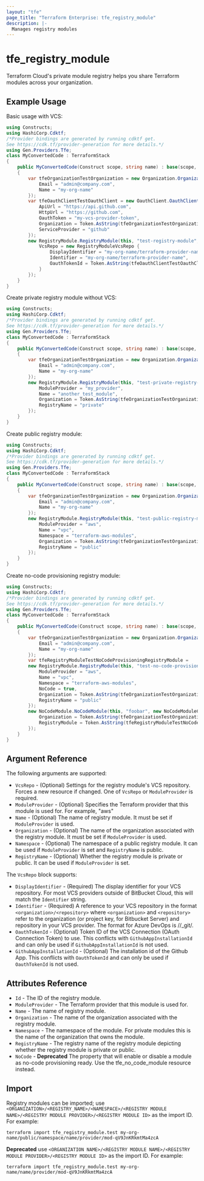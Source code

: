 ```yaml
---
layout: "tfe"
page_title: "Terraform Enterprise: tfe_registry_module"
description: |-
  Manages registry modules
---
```


# tfe_registry_module

Terraform Cloud's private module registry helps you share Terraform modules across your organization.

## Example Usage

Basic usage with VCS:

```csharp
using Constructs;
using HashiCorp.Cdktf;
/*Provider bindings are generated by running cdktf get.
See https://cdk.tf/provider-generation for more details.*/
using Gen.Providers.Tfe;
class MyConvertedCode : TerraformStack
{
    public MyConvertedCode(Construct scope, string name) : base(scope, name)
    {
        var tfeOrganizationTestOrganization = new Organization.Organization(this, "test-organization", new OrganizationConfig {
            Email = "admin@company.com",
            Name = "my-org-name"
        });
        var tfeOauthClientTestOauthClient = new OauthClient.OauthClient(this, "test-oauth-client", new OauthClientConfig {
            ApiUrl = "https://api.github.com",
            HttpUrl = "https://github.com",
            OauthToken = "my-vcs-provider-token",
            Organization = Token.AsString(tfeOrganizationTestOrganization.Name),
            ServiceProvider = "github"
        });
        new RegistryModule.RegistryModule(this, "test-registry-module", new RegistryModuleConfig {
            VcsRepo = new RegistryModuleVcsRepo {
                DisplayIdentifier = "my-org-name/terraform-provider-name",
                Identifier = "my-org-name/terraform-provider-name",
                OauthTokenId = Token.AsString(tfeOauthClientTestOauthClient.OauthTokenId)
            }
        });
    }
}
```

Create private registry module without VCS:

```csharp
using Constructs;
using HashiCorp.Cdktf;
/*Provider bindings are generated by running cdktf get.
See https://cdk.tf/provider-generation for more details.*/
using Gen.Providers.Tfe;
class MyConvertedCode : TerraformStack
{
    public MyConvertedCode(Construct scope, string name) : base(scope, name)
    {
        var tfeOrganizationTestOrganization = new Organization.Organization(this, "test-organization", new OrganizationConfig {
            Email = "admin@company.com",
            Name = "my-org-name"
        });
        new RegistryModule.RegistryModule(this, "test-private-registry-module", new RegistryModuleConfig {
            ModuleProvider = "my_provider",
            Name = "another_test_module",
            Organization = Token.AsString(tfeOrganizationTestOrganization.Name),
            RegistryName = "private"
        });
    }
}
```

Create public registry module:

```csharp
using Constructs;
using HashiCorp.Cdktf;
/*Provider bindings are generated by running cdktf get.
See https://cdk.tf/provider-generation for more details.*/
using Gen.Providers.Tfe;
class MyConvertedCode : TerraformStack
{
    public MyConvertedCode(Construct scope, string name) : base(scope, name)
    {
        var tfeOrganizationTestOrganization = new Organization.Organization(this, "test-organization", new OrganizationConfig {
            Email = "admin@company.com",
            Name = "my-org-name"
        });
        new RegistryModule.RegistryModule(this, "test-public-registry-module", new RegistryModuleConfig {
            ModuleProvider = "aws",
            Name = "vpc",
            Namespace = "terraform-aws-modules",
            Organization = Token.AsString(tfeOrganizationTestOrganization.Name),
            RegistryName = "public"
        });
    }
}
```

Create no-code provisioning registry module:

```csharp
using Constructs;
using HashiCorp.Cdktf;
/*Provider bindings are generated by running cdktf get.
See https://cdk.tf/provider-generation for more details.*/
using Gen.Providers.Tfe;
class MyConvertedCode : TerraformStack
{
    public MyConvertedCode(Construct scope, string name) : base(scope, name)
    {
        var tfeOrganizationTestOrganization = new Organization.Organization(this, "test-organization", new OrganizationConfig {
            Email = "admin@company.com",
            Name = "my-org-name"
        });
        var tfeRegistryModuleTestNoCodeProvisioningRegistryModule =
        new RegistryModule.RegistryModule(this, "test-no-code-provisioning-registry-module", new RegistryModuleConfig {
            ModuleProvider = "aws",
            Name = "vpc",
            Namespace = "terraform-aws-modules",
            NoCode = true,
            Organization = Token.AsString(tfeOrganizationTestOrganization.Name),
            RegistryName = "public"
        });
        new NoCodeModule.NoCodeModule(this, "foobar", new NoCodeModuleConfig {
            Organization = Token.AsString(tfeOrganizationTestOrganization.Id),
            RegistryModule = Token.AsString(tfeRegistryModuleTestNoCodeProvisioningRegistryModule.Id)
        });
    }
}
```

## Argument Reference

The following arguments are supported:

* `VcsRepo` - (Optional) Settings for the registry module's VCS repository. Forces a
  new resource if changed. One of `VcsRepo` or `ModuleProvider` is required.
* `ModuleProvider` - (Optional) Specifies the Terraform provider that this module is used for. For example, "aws"
* `Name` - (Optional) The name of registry module. It must be set if `ModuleProvider` is used.
* `Organization` - (Optional) The name of the organization associated with the registry module. It must be set if `ModuleProvider` is used.
* `Namespace` - (Optional) The namespace of a public registry module. It can be used if `ModuleProvider` is set and `RegistryName` is public.
* `RegistryName` - (Optional) Whether the registry module is private or public. It can be used if `ModuleProvider` is set.

The `VcsRepo` block supports:

* `DisplayIdentifier` - (Required) The display identifier for your VCS repository.
  For most VCS providers outside of BitBucket Cloud, this will match the `Identifier`
  string.
* `Identifier` - (Required) A reference to your VCS repository in the format
  `<organization>/<repository>` where `<organization>` and `<repository>` refer to the organization (or project key, for Bitbucket Server)
  and repository in your VCS provider. The format for Azure DevOps is <organization>/<project>/\_git/<repository>.
* `OauthTokenId` - (Optional) Token ID of the VCS Connection (OAuth Connection Token) to use. This conflicts with `GithubAppInstallationId` and can only be used if `GithubAppInstallationId` is not used.
* `GithubAppInstallationId` - (Optional) The installation id of the Github App. This conflicts with `OauthTokenId` and can only be used if `OauthTokenId` is not used.

## Attributes Reference

* `Id` - The ID of the registry module.
* `ModuleProvider` - The Terraform provider that this module is used for.
* `Name` - The name of registry module.
* `Organization` - The name of the organization associated with the registry module.
* `Namespace` - The namespace of the module. For private modules this is the name of the organization that owns the module.
* `RegistryName` - The registry name of the registry module depicting whether the registry module is private or public.
* `NoCode` - **Deprecated** The property that will enable or disable a module as no-code provisioning ready.
Use the tfe_no_code_module resource instead.

## Import

Registry modules can be imported; use `<ORGANIZATION>/<REGISTRY_NAME>/<NAMESPACE>/<REGISTRY MODULE NAME>/<REGISTRY MODULE PROVIDER>/<REGISTRY MODULE ID>` as the import ID. For example:

```shell
terraform import tfe_registry_module.test my-org-name/public/namespace/name/provider/mod-qV9JnKRkmtMa4zcA
```

**Deprecated** use `<ORGANIZATION NAME>/<REGISTRY MODULE NAME>/<REGISTRY MODULE PROVIDER>/<REGISTRY MODULE ID>` as the import ID. For example:

```shell
terraform import tfe_registry_module.test my-org-name/name/provider/mod-qV9JnKRkmtMa4zcA
```

<!-- cache-key: cdktf-0.17.0-pre.15 input-c12edffd76c2b597907b38591c0f1a612feed1581b8a1c5f7a53020b8468942d -->